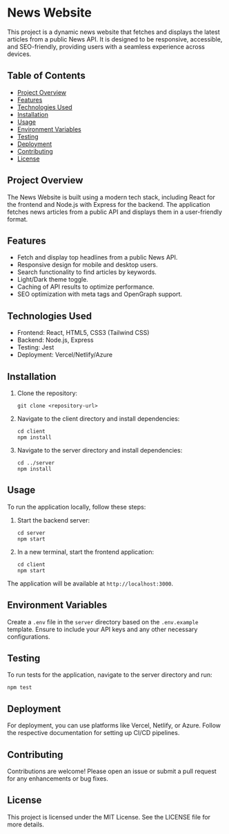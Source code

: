 # News Website

This project is a dynamic news website that fetches and displays the latest articles from a public News API. It is designed to be responsive, accessible, and SEO-friendly, providing users with a seamless experience across devices.

## Table of Contents

- [Project Overview](#project-overview)
- [Features](#features)
- [Technologies Used](#technologies-used)
- [Installation](#installation)
- [Usage](#usage)
- [Environment Variables](#environment-variables)
- [Testing](#testing)
- [Deployment](#deployment)
- [Contributing](#contributing)
- [License](#license)

## Project Overview

The News Website is built using a modern tech stack, including React for the frontend and Node.js with Express for the backend. The application fetches news articles from a public API and displays them in a user-friendly format.

## Features

- Fetch and display top headlines from a public News API.
- Responsive design for mobile and desktop users.
- Search functionality to find articles by keywords.
- Light/Dark theme toggle.
- Caching of API results to optimize performance.
- SEO optimization with meta tags and OpenGraph support.

## Technologies Used

- Frontend: React, HTML5, CSS3 (Tailwind CSS)
- Backend: Node.js, Express
- Testing: Jest
- Deployment: Vercel/Netlify/Azure

## Installation

1. Clone the repository:
   ```
   git clone <repository-url>
   ```
2. Navigate to the client directory and install dependencies:
   ```
   cd client
   npm install
   ```
3. Navigate to the server directory and install dependencies:
   ```
   cd ../server
   npm install
   ```

## Usage

To run the application locally, follow these steps:

1. Start the backend server:
   ```
   cd server
   npm start
   ```
2. In a new terminal, start the frontend application:
   ```
   cd client
   npm start
   ```

The application will be available at `http://localhost:3000`.

## Environment Variables

Create a `.env` file in the `server` directory based on the `.env.example` template. Ensure to include your API keys and any other necessary configurations.

## Testing

To run tests for the application, navigate to the server directory and run:
```
npm test
```

## Deployment

For deployment, you can use platforms like Vercel, Netlify, or Azure. Follow the respective documentation for setting up CI/CD pipelines.

## Contributing

Contributions are welcome! Please open an issue or submit a pull request for any enhancements or bug fixes.

## License

This project is licensed under the MIT License. See the LICENSE file for more details.